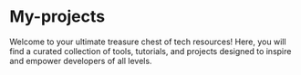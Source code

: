 # My-projects
Welcome to your ultimate treasure chest of tech resources! Here, you will find a curated collection of tools, tutorials, and projects designed to inspire and empower developers of all levels. 
